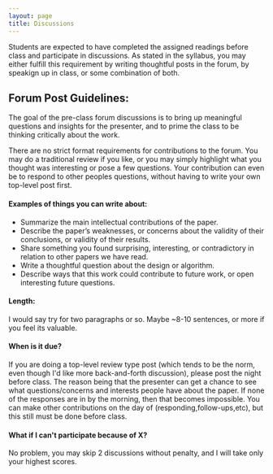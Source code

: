 ```yaml
---
layout: page
title: Discussions
---
```


Students are expected to have completed the assigned readings before class and
participate in discussions.  As stated in the syllabus, you may either
fulfill this requirement by writing thoughtful posts in the forum,
by speakign up in class, or some combination of both.

## Forum Post Guidelines:

The goal of the pre-class forum discussions is to bring up meaningful questions and
insights for the presenter, and to prime the class to be thinking critically
about the work. 

There are no strict format requirements for contributions to the forum. You may do a traditional review if you like,
or you may simply highlight what you thought was interesting or pose a few questions.  Your contribution can even
be to respond to other peoples questions, without having to write your own top-level post first.

#### Examples of things you can write about:
* Summarize the main intellectual contributions of the paper.
* Describe the paper’s weaknesses, or concerns about the validity of their conclusions, or validity of their results.
* Share something you found surprising, interesting, or contradictory in relation to other papers we have read.
* Write a thoughtful question about the design or algorithm.
* Describe ways that this work could contribute to future work, or open interesting future questions.

#### Length: 
I would say try for two paragraphs or so.  Maybe ~8-10 sentences, or more if you feel its valuable.

#### When is it due? 
If you are doing a top-level review type post (which tends to be the
norm, even though I'd like more back-and-forth discussion), please post
the night before class. The reason being that the presenter can get a chance to
see what questions/concerns and interests people have about the paper.  If none
of the responses are in by the morning, then that becomes impossible.  You can
make other contributions on the day of (responding,follow-ups,etc), but this 
still must be done before class.

#### What if I can't participate because of X?
 No problem, you may skip 2 discussions without penalty, and I will
take only your highest scores.






